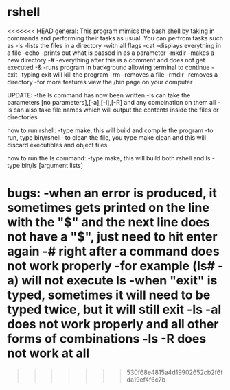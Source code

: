 rshell
======
<<<<<<< HEAD
general:
	This program mimics the bash shell by taking in commands and performing their tasks as usual. You can perfrom tasks such as 
	-ls -lists the files in a directory
			-with all flags
	-cat -displays everything in a file
	-echo -prints out what is passed in as a parameter
	-mkdir -makes a new directory
	-# -everything after this is a comment and does not get executed
	-& -runs program in background allowing terminal to continue
	-exit -typing exit will kill the program
	-rm -removes a file
	-rmdir -removes a directory
	-for more features view the /bin page on your computer

UPDATE:
	-the ls command has now been written
		-ls can take the parameters [no parameters],[-a],[-l],[-R] and any combination on them all
		-ls can also take file names which will output the contents inside the files or directories

how to run rshell:
	-type make, this will build and compile the program
	-to run, type bin/rshell
	-to clean the file, you type make clean and this will discard executibles and object files

how to run the ls command:
	-type make, this will build both rshell and ls
	-type bin/ls [argument lists]

bugs:
	-when an error is produced, it sometimes gets printed on the line with the "$" and the next line does not have a "$", just need to hit enter again
	-# right after a command does not work properly
		-for example (ls# -a) will not execute ls
	-when "exit" is typed, sometimes it will need to be typed twice, but it will still exit
	-ls -al does not work properly and all other forms of combinations
	-ls -R does not work at all
=======
>>>>>>> 530f68e4815a4d19902652cb2f6fda19ef4f6c7b
